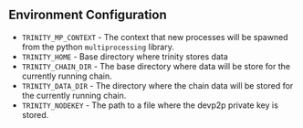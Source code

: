


## Environment Configuration

- `TRINITY_MP_CONTEXT` - The context that new processes will be spawned from the python `multiprocessing` library.
- `TRINITY_HOME` - Base directory where trinity stores data
- `TRINITY_CHAIN_DIR` - The base directory where data will be store for the currently running chain.
- `TRINITY_DATA_DIR` - The directory where the chain data will be stored for the currently running chain.
- `TRINITY_NODEKEY` - The path to a file where the devp2p private key is stored.
